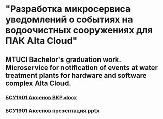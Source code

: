 # "Разработка микросервиса уведомлений о событиях на водоочистных сооружениях для ПАК Alta Cloud"
## MTUCI Bachelor's graduation work. Microservice for notification of events at water treatment plants for hardware and software complex Alta Cloud.
### [БСУ1901 Аксенов ВКР.docx](https://github.com/9cawa/graduation-work/files/11934394/1901__.docx)
### [БСУ1901 Аксенов презентация.pptx](https://github.com/9cawa/graduation-work/files/11934396/1901.pptx)
